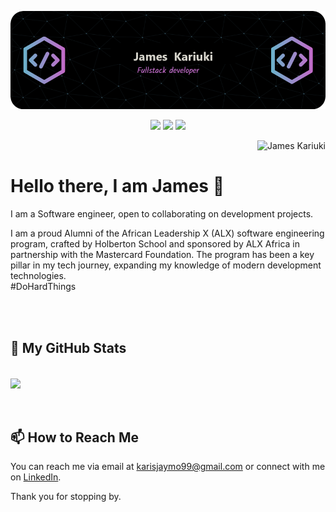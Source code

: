 ![Header Image](james_kariuki.png)

<!-- My Socials -->
<p align="center">
  <a href="https://www.linkedin.com/in/kariuki-jm/"><img src="https://img.shields.io/badge/-LinkedIn-blue?style=flat-square&logo=Linkedin&logoColor=white&link=https://www.linkedin.com/in/kariuki-jm/" /></a>
  <a href="https://twitter.com/_Jmkariuki_"><img src="https://img.shields.io/badge/-Twitter-blue?style=flat-square&logo=Twitter&logoColor=white&link=https://twitter.com/_Jmkariuki_" /></a>
  <a href="#"><img src="https://img.shields.io/badge/-Portfolio-orange?style=flat-square&logo=Google-Chrome&logoColor=white&link=https://Kariuki-James.github.io/" /></a>
</p>

<p align="right"> <img src="https://komarev.com/ghpvc/?username=Kariuki-James&label=Profile%20views&color=0e75b6&style=plastic" alt="James Kariuki" /></p>

# Hello there, I am James 👋 

I am a Software engineer, open to collaborating on development projects.

I am a proud Alumni of the African Leadership X (ALX) software engineering program, crafted by Holberton School and sponsored by ALX Africa in partnership with the Mastercard Foundation. The program has been a key pillar in my tech journey, expanding my knowledge of modern development technologies.
<br>
#DoHardThings

<br><br>

## 🔭 My GitHub Stats

<br>
<div>
<a href="https://github.com/anuraghazra/github-readme-stats">
  <img align="center" src="https://github-readme-stats.vercel.app/api?username=Kariuki-James&show_icons=true&theme=tokyonight&rank_icon=github&hide=contribs,issues&show=prs_merged,prs_merged_percentage"/>
</a>
</div>
<br><br>


## 📫 How to Reach Me

You can reach me via email at [karisjaymo99@gmail.com](mailto:karisjaymo99@gmail.com) or connect with me on [LinkedIn](https://www.linkedin.com/in/kariuki-jm/).

Thank you for stopping by.
